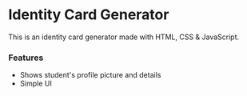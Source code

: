 # Identity Card Generator

This is an identity card generator made with HTML, CSS & JavaScript.

### Features

- Shows student's profile picture and details
- Simple UI